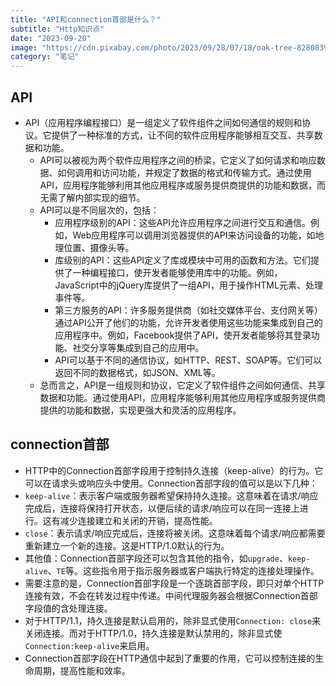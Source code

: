 ```yaml
---
title: "API和connection首部是什么？"
subtitle: "Http知识点"
date: "2023-09-20"
image: "https://cdn.pixabay.com/photo/2023/09/28/07/18/oak-tree-8280839_1280.jpg"
category: "笔记"
---
```


## API
- API（应用程序编程接口）是一组定义了软件组件之间如何通信的规则和协议。它提供了一种标准的方式，让不同的软件应用程序能够相互交互、共享数据和功能。
    - API可以被视为两个软件应用程序之间的桥梁，它定义了如何请求和响应数据、如何调用和访问功能，并规定了数据的格式和传输方式。通过使用API，应用程序能够利用其他应用程序或服务提供商提供的功能和数据，而无需了解内部实现的细节。
    - API可以是不同层次的，包括：
        - 应用程序级别的API：这些API允许应用程序之间进行交互和通信。例如，Web应用程序可以调用浏览器提供的API来访问设备的功能，如地理位置、摄像头等。
        - 库级别的API：这些API定义了库或模块中可用的函数和方法。它们提供了一种编程接口，使开发者能够使用库中的功能。例如，JavaScript中的jQuery库提供了一组API，用于操作HTML元素、处理事件等。
        - 第三方服务的API：许多服务提供商（如社交媒体平台、支付网关等）通过API公开了他们的功能，允许开发者使用这些功能来集成到自己的应用程序中。例如，Facebook提供了API，使开发者能够将其登录功能、社交分享等集成到自己的应用中。
        - API可以基于不同的通信协议，如HTTP、REST、SOAP等。它们可以返回不同的数据格式，如JSON、XML等。
    - 总而言之，API是一组规则和协议，它定义了软件组件之间如何通信、共享数据和功能。通过使用API，应用程序能够利用其他应用程序或服务提供商提供的功能和数据，实现更强大和灵活的应用程序。


## connection首部
- HTTP中的Connection首部字段用于控制持久连接（keep-alive）的行为。它可以在请求头或响应头中使用。Connection首部字段的值可以是以下几种：
- `keep-alive`：表示客户端或服务器希望保持持久连接。这意味着在请求/响应完成后，连接将保持打开状态，以便后续的请求/响应可以在同一连接上进行。这有减少连接建立和关闭的开销，提高性能。
- `close`：表示请求/响应完成后，连接将被关闭。这意味着每个请求/响应都需要重新建立一个新的连接。这是HTTP/1.0默认的行为。
- 其他值：Connection首部字段还可以包含其他的指令，如`upgrade`、`keep-alive`、`TE`等。这些指令用于指示服务器或客户端执行特定的连接处理操作。
- 需要注意的是，Connection首部字段是一个逐跳首部字段，即只对单个HTTP连接有效，不会在转发过程中传递。中间代理服务器会根据Connection首部字段值的含处理连接。
- 对于HTTP/1.1，持久连接是默认启用的，除非显式使用`Connection: close`来关闭连接。而对于HTTP/1.0，持久连接是默认禁用的，除非显式使`Connection:keep-alive`来启用。
- Connection首部字段在HTTP通信中起到了重要的作用，它可以控制连接的生命周期，提高性能和效率。